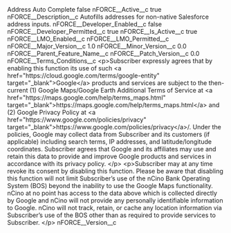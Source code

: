 <?xml version="1.0" encoding="UTF-8"?>
<CustomMetadata xmlns="http://soap.sforce.com/2006/04/metadata" xmlns:xsi="http://www.w3.org/2001/XMLSchema-instance" xmlns:xsd="http://www.w3.org/2001/XMLSchema">
    <label>Address Auto Complete</label>
    <protected>false</protected>
    <values>
        <field>nFORCE__Active__c</field>
        <value xsi:type="xsd:boolean">true</value>
    </values>
    <values>
        <field>nFORCE__Description__c</field>
        <value xsi:type="xsd:string">Autofills addresses for non-native Salesforce address inputs.</value>
    </values>
    <values>
        <field>nFORCE__Developer_Enabled__c</field>
        <value xsi:type="xsd:boolean">false</value>
    </values>
    <values>
        <field>nFORCE__Developer_Permitted__c</field>
        <value xsi:type="xsd:boolean">true</value>
    </values>
    <values>
        <field>nFORCE__Is_Active__c</field>
        <value xsi:type="xsd:boolean">true</value>
    </values>
    <values>
        <field>nFORCE__LMO_Enabled__c</field>
        <value xsi:nil="true"/>
    </values>
    <values>
        <field>nFORCE__LMO_Permitted__c</field>
        <value xsi:nil="true"/>
    </values>
    <values>
        <field>nFORCE__Major_Version__c</field>
        <value xsi:type="xsd:double">1.0</value>
    </values>
    <values>
        <field>nFORCE__Minor_Version__c</field>
        <value xsi:type="xsd:double">0.0</value>
    </values>
    <values>
        <field>nFORCE__Parent_Feature_Name__c</field>
        <value xsi:nil="true"/>
    </values>
    <values>
        <field>nFORCE__Patch_Version__c</field>
        <value xsi:type="xsd:double">0.0</value>
    </values>
    <values>
        <field>nFORCE__Terms_Conditions__c</field>
        <value xsi:type="xsd:string">&lt;p&gt;Subscriber expressly agrees that by enabling this function its use of such &lt;a
            href=&quot;https://cloud.google.com/terms/google-entity&quot; target=&quot;_blank&quot;&gt;Google&lt;/a&gt; products and
            services are subject to the then-current (1) Google Maps/Google Earth
            Additional Terms of Service at &lt;a
            href=&quot;https://maps.google.com/help/terms_maps.html&quot; target=&quot;_blank&quot;&gt;https://maps.google.com/help/terms_maps.html&lt;/a&gt;
            and (2) Google Privacy Policy at &lt;a
            href=&quot;https://www.google.com/policies/privacy&quot; target=&quot;_blank&quot;&gt;https://www.google.com/policies/privacy&lt;/a&gt;/.
            Under the policies, Google may collect data from Subscriber and its customers (if
            applicable) including search terms, IP addresses, and latitude/longitude
            coordinates. Subscriber agrees that Google and its affiliates may use and
            retain this data to provide and improve Google products and services in
            accordance with its privacy policy.
            &lt;/p&gt;
            &lt;p&gt;Subscriber may
            at any time revoke its consent by disabling this function. Please be aware that
            disabling this function will not limit Subscriber’s use of the nCino Bank
            Operating System (BOS) beyond the inability to use the Google Maps
            functionality. nCino at no point has access to the data above which is
            collected directly by Google and nCino will not provide any personally
            identifiable information to Google. nCino will not track, retain, or cache any
            location information via Subscriber’s use of the BOS other than as required to provide
            services to Subscriber.
            &lt;/p&gt;</value>
    </values>
    <values>
        <field>nFORCE__Version__c</field>
        <value xsi:nil="true"/>
    </values>
</CustomMetadata>
